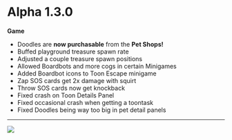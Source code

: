 Alpha 1.3.0
=======
**Game**
- Doodles are **now purchasable** from the **Pet Shops!**
- Buffed playground treasure spawn rate
- Adjusted a couple treasure spawn positions
- Allowed Boardbots and more cogs in certain Minigames
- Added Boardbot icons to Toon Escape minigame
- Zap SOS cards get 2x damage with squirt
- Throw SOS cards now get knockback
- Fixed crash on Toon Details Panel
- Fixed occasional crash when getting a toontask
- Fixed Doodles being way too big in pet detail panels

----

![](https://i.imgur.com/aJOy21R.png)
